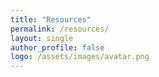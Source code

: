```yaml
---
title: "Resources"
permalink: /resources/
layout: single
author_profile: false
logo: /assets/images/avatar.png
---
```

